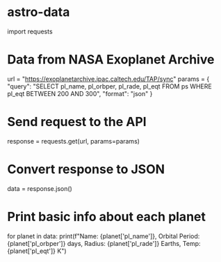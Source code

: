 # astro-data
import requests

# Data from NASA Exoplanet Archive
url = "https://exoplanetarchive.ipac.caltech.edu/TAP/sync"
params = {
    "query": "SELECT pl_name, pl_orbper, pl_rade, pl_eqt FROM ps WHERE pl_eqt BETWEEN 200 AND 300",
    "format": "json"
}

# Send request to the API
response = requests.get(url, params=params)

# Convert response to JSON
data = response.json()

# Print basic info about each planet
for planet in data:
    print(f"Name: {planet['pl_name']}, Orbital Period: {planet['pl_orbper']} days, Radius: {planet['pl_rade']} Earths, Temp: {planet['pl_eqt']} K")
